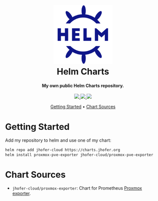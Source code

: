 <h1 align="center">
  <br><img src="project-logo.svg" height="192px">
  <br>
  Helm Charts
  <br>
</h1>

<h4 align="center">My own public Helm Charts repository.</h4>

<p align="center">
  <a href="https://github.com/jhofer-cloud/helm-charts/actions/workflows/lint-test.yaml">
      <img src="https://github.com/jhofer-cloud/helm-charts/actions/workflows/lint-test.yaml/badge.svg">
  </a>
  <a href="https://github.com/jhofer-cloud/jhofer-cloud/actions/workflows/release.yaml">
      <img src="https://github.com/jhofer-cloud/helm-charts/actions/workflows/release.yaml/badge.svg">
  </a>
  <a href="https://artifacthub.io/packages/search?repo=jhofer-cloud">
      <img src="https://img.shields.io/endpoint?url=https://artifacthub.io/badge/repository/jhofer-cloud">
  </a>
</p>

<p align="center">
  <a href="#getting-started">Getting Started</a> •
  <a href="#chart-sources">Chart Sources</a>
</p>

# Getting Started

Add my repository to helm and use one of my chart:

```
helm repo add jhofer-cloud https://charts.jhofer.org
helm install proxmox-pve-exporter jhofer-cloud/proxmox-pve-exporter
```

# Chart Sources

- `jhofer-cloud/proxmox-exporter`: Chart for Prometheus [Proxmox exporter](https://github.com/prometheus-pve/prometheus-pve-exporter).
